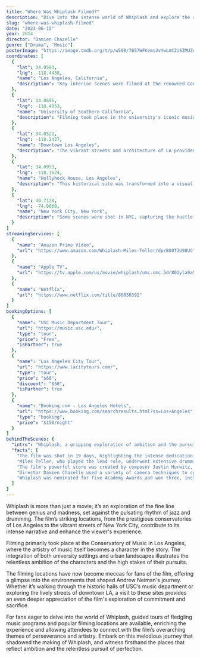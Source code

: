 ```yaml
---
title: "Where Was Whiplash Filmed?"
description: "Dive into the intense world of Whiplash and explore the remarkable filming locations that brought this gripping story to life, from music conservatories to bustling New York City streets."
slug: "where-was-whiplash-filmed"
date: "2023-06-15"
year: 2014
director: "Damien Chazelle"
genre: ["Drama", "Music"]
posterImage: "https://image.tmdb.org/t/p/w500/7B57WFKemsJvYwLACZiSZMUZcKM.jpg"
coordinates: [
  { 
    "lat": 34.0583, 
    "lng": -118.4438, 
    "name": "Los Angeles, California", 
    "description": "Key interior scenes were filmed at the renowned Conservatory of Music."
  },
  { 
    "lat": 34.0696, 
    "lng": -118.4053, 
    "name": "University of Southern California", 
    "description": "Filming took place in the university's iconic music department."
  },
  { 
    "lat": 34.0522, 
    "lng": -118.2437, 
    "name": "Downtown Los Angeles", 
    "description": "The vibrant streets and architecture of LA provided a dynamic backdrop for several key scenes."
  },
  { 
    "lat": 34.0953, 
    "lng": -118.1624, 
    "name": "Hollyhock House, Los Angeles", 
    "description": "This historical site was transformed into a visually stunning landscape for pivotal moments."
  },
  { 
    "lat": 40.7128, 
    "lng": -74.0060, 
    "name": "New York City, New York", 
    "description": "Some scenes were shot in NYC, capturing the hustle and ambition synonymous with the city's music scene."
  }
]
streamingServices: [
  {
    "name": "Amazon Prime Video",
    "url": "https://www.amazon.com/Whiplash-Miles-Teller/dp/B00T3U98UC"
  },
  {
    "name": "Apple TV",
    "url": "https://tv.apple.com/us/movie/whiplash/umc.cmc.5dr802yla9a5zykejn99s5188"
  },
  {
    "name": "Netflix",
    "url": "https://www.netflix.com/title/80030392"
  }
]
bookingOptions: [
  {
    "name": "USC Music Department Tour",
    "url": "https://music.usc.edu/",
    "type": "tour",
    "price": "Free",
    "isPartner": true
  },
  {
    "name": "Los Angeles City Tour",
    "url": "https://www.lacitytours.com/",
    "type": "tour",
    "price": "$60",
    "discount": "$50",
    "isPartner": true
  },
  {
    "name": "Booking.com - Los Angeles Hotels",
    "url": "https://www.booking.com/searchresults.html?ss=Los+Angeles",
    "type": "booking",
    "price": "$150/night"
  }
]
behindTheScenes: {
  "intro": "Whiplash, a gripping exploration of ambition and the pursuit of greatness, was brought to life through meticulous filming across various locations in Los Angeles and New York City. The film's powerful narrative hinges on the brutal dynamic between a determined student and an unforgiving instructor, all set against the backdrop of prestigious music conservatories.",
  "facts": [
    "The film was shot in 19 days, highlighting the intense dedication of the cast and crew.",
    "Miles Teller, who played the lead role, underwent extensive drumming training to authentically portray Andrew Neiman's character.",
    "The film's powerful score was created by composer Justin Hurwitz, enhancing the emotional weight of the film's intense moments.",
    "Director Damien Chazelle used a variety of camera techniques to create a sense of urgency and tension, immersing viewers in the story.",
    "Whiplash was nominated for five Academy Awards and won three, including Best Supporting Actor for J.K. Simmons."
  ]
}
---
```


<WhiplashFilmGuide />

Whiplash is more than just a movie; it’s an exploration of the fine line between genius and madness, set against the pulsating rhythm of jazz and drumming. The film’s striking locations, from the prestigious conservatories of Los Angeles to the vibrant streets of New York City, contribute to its intense narrative and enhance the viewer's experience.

Filming primarily took place at the Conservatory of Music in Los Angeles, where the artistry of music itself becomes a character in the story. The integration of both university settings and urban landscapes illustrates the relentless ambition of the characters and the high stakes of their pursuits.

The filming locations have now become meccas for fans of the film, offering a glimpse into the environments that shaped Andrew Neiman's journey. Whether it’s walking through the historic halls of USC’s music department or exploring the lively streets of downtown LA, a visit to these sites provides an even deeper appreciation of the film's exploration of commitment and sacrifice.

For fans eager to delve into the world of Whiplash, guided tours of fledgling music programs and popular filming locations are available, enriching the experience and allowing attendees to connect with the film’s overarching themes of perseverance and artistry. Embark on this melodious journey that shadowed the making of Whiplash, and witness firsthand the places that reflect ambition and the relentless pursuit of perfection.